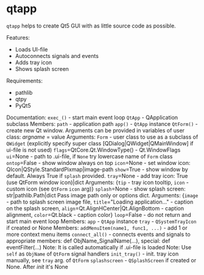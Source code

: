 # qtapp

`qtapp` helps to create Qt5 GUI with as little source code as possible.

Features:
* Loads UI-file
* Autoconnects signals and events
* Adds tray icon
* Shows splash screen

Requirements:
* pathlib
* qtpy
* PyQt5

Documentation:
`exec_()` - start main event loop
`QtApp` - QApplication subclass
  Members:
  `path` - application path
`app()` - `QtApp` instance
`QtForm()` - create new Qt window. Arguments can be provided in variables
             of user class: _argname_ = value
  Arguments:
  `Form` - user class to use as a subclass of `QWidget` (explicitly specify
          super class [QDialog|QWidget|QMainWindow] if ui-file is not used)
  `flags`=QtCore.Qt.WindowType() - Qt.WindowFlags
  `ui`=None - path to .ui-file, if `None` try lowercase name of `Form` class
  `ontop`=False - show window always on top
  `icon`=None - set window icon: QIcon|QStyle.StandardPixmap|image-path
  `show`=True - show window by default. Always True if `splash` provided.
  `tray`=None - add tray icon: True (use QtForm window icon)|dict
      Arguments:
      {`tip` - tray icon tooltip,
       `icon` - custom icon (see `QtForm` `icon` arg)}
  `splash`=None - show splash screen: str|pathlib.Path|dict
                  Pass image path only or options dict.
      Arguments:
      {`image` - path to splash screen image file,
       `title`="Loading application..." - caption on the splash screen,
       `align`=Qt.AlignHCenter|Qt.AlignBottom - caption alignment,
       `color`=Qt.black - caption color}
  `loop`=False - do not return and start main event loop
  Members:
  `app` - `QtApp` instance
  `tray` - `QSystemTrayIcon` if created or None
      Members:
      `addMenuItem(name1, func1, ...)` - add 1 or more context menu items
  `connect_all()` - connects events and signals to appropriate members:
                   def ObjName_SignalName(...), special: def eventFilter(...)
                   Note: It is called automatically if .ui-file is loaded
                   Note: Use `self` as `ObjName` of `QtForm` signal handlers
  `init_tray()` - init. tray icon manually, see `tray` arg. of `QtForm`
  `splashscreen` - `QSplashScreen` if created or None. After _init_ it's None
